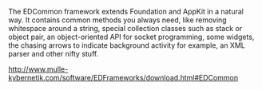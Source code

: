 The EDCommon framework extends Foundation and AppKit in a natural way. It contains common methods you always need, like removing whitespace around a string, special collection classes such as stack or object pair, an object-oriented API for socket programming, some widgets, the chasing arrows to indicate background activity for example, an XML parser and other nifty stuff.

http://www.mulle-kybernetik.com/software/EDFrameworks/download.html#EDCommon

